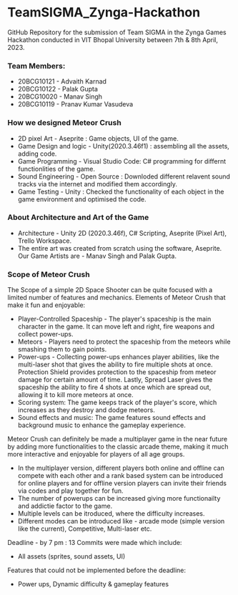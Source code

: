 # TeamSIGMA_Zynga-Hackathon

GitHub Repository for the submission of Team SIGMA in the Zynga Games Hackathon conducted in VIT Bhopal University between 7th & 8th April, 2023.

### Team Members:

* 20BCG10121 - Advaith Karnad
* 20BCG10122 - Palak Gupta
* 20BCG10020 - Manav Singh
* 20BCG10119 - Pranav Kumar Vasudeva

### How we designed Meteor Crush 
* 2D pixel Art - Aseprite : Game objects, UI of the game. 
* Game Design and logic - Unity(2020.3.46f1) : assembling all the assets, adding code. 
* Game Programming - Visual Studio Code: C# programming for differnt functionlities of the game. 
* Sound Engineering - Open Source : Downloded different relavent sound tracks via the internet and modified them accordingly. 
* Game Testing - Unity : Checked the functionality of each object in the game environment and optimised the code. 

### About Architecture and Art of the Game
* Architecture - Unity 2D (2020.3.46f), C# Scripting, Aseprite (Pixel Art), Trello Workspace. 
* The entire art was created from scratch using the software, Aseprite. Our Game Artists are - Manav Singh and Palak Gupta.

### Scope of Meteor Crush
The Scope of a simple 2D Space Shooter can be quite focused with a limited number of features and mechanics. Elements of Meteor Crush that make it fun and enjoyable: 
* Player-Controlled Spaceship - The player's spaceship is the main character in the game. It can move left and right, fire weapons and collect power-ups. 
* Meteors - Players need to protect the spaceship from the meteors while smashing them to gain points. 
* Power-ups - Collecting power-ups enhances player abilities, like the multi-laser shot that gives the ability to fire multiple shots at once. Protection Shield provides protection to the spaceship from meteor damage for certain amount of time. Lastly, Spread Laser gives the spaceship the ability to fire 4 shots at once which are spread out, allowing it to kill more meteors at once. 
* Scoring system: The game keeps track of the player's score, which increases as they destroy and dodge meteors.
* Sound effects and music: The game features sound effects and background music to enhance the gameplay experience.

Meteor Crush can definitely be made a multiplayer game in the near future by adding more functionalities to the classic arcade theme, making it much more interactive and enjoyable for players of all age groups. 
* In the multiplayer version, different players both online and offline can compete with each other and a rank based system can be introduced for online players and for offline version players can invite their friends via codes and play together for fun.  
* The number of powerups can be increased giving more functionailty and addictie factor to the game. 
* Multiple levels can be itroduced, where the difficulty increases. 
* Different modes can be introduced like - arcade mode (simple version like the current), Competitive, Multi-laser etc. 




Deadline - by 7 pm : 
13 Commits were made which include:
* All assets (sprites, sound assets, UI)

Features that could not be implemented before the deadline:
* Power ups, Dynamic difficulty & gameplay features
